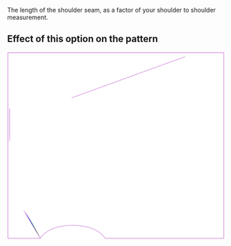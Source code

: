 The length of the shoulder seam, as a factor of your shoulder to shoulder measurement.

## Effect of this option on the pattern

![This image shows the effect of this option by superimposing several variants that have a different value for this option](tamiko_shoulderseamlength_sample.svg "Effect of this option on the pattern")
